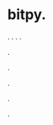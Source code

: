 # bitpy.
.
.
.
.












.






















































.
























.



























.






































.
